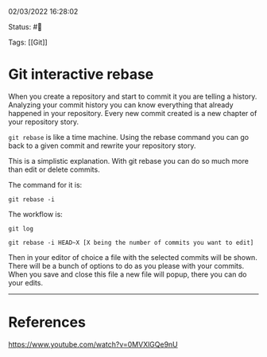 02/03/2022 16:28:02

Status: #🌱

Tags: [[Git]]

# Git interactive rebase 

When you create a repository and start to commit it you are telling a history. Analyzing your commit history you can know everything that already happened in your repository. Every new commit created is a new chapter of your repository story.

`git rebase` is like a time machine. Using the rebase command you can go back to a given commit and rewrite your repository story.

This is a simplistic explanation. With git rebase you can do so much more than edit or delete commits.

The command for it is:

	git rebase -i
	
The workflow is:

	git log
	
	git rebase -i HEAD~X [X being the number of commits you want to edit]
	
Then in your editor of choice a file with the selected commits will be shown. There will be a bunch of options to do as you please with your commits. When you save and close this file a new file will popup, there you can do your edits.

---

# References

https://www.youtube.com/watch?v=0MVXlGQe9nU
